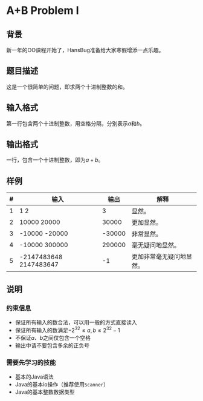 # A+B Problem I

## 背景

新一年的OO课程开始了，HansBug准备给大家寒假增添一点乐趣。

## 题目描述

这是一个很简单的问题，即求两个十进制整数的和。 

## 输入格式

第一行包含两个十进制整数，用空格分隔，分别表示$a$和$b$。

## 输出格式

一行，包含一个十进制整数，即为$a+b$。

## 样例

|  #   | 输入                   | 输出   | 解释                     |
| :--: | ---------------------- | ------ | ------------------------ |
|  1   | 1 2                    | 3      | 显然。                   |
|  2   | 10000 20000            | 30000  | 更加显然。               |
|  3   | -10000 -20000          | -30000 | 非常显然。               |
|  4   | -10000 300000          | 290000 | 毫无疑问地显然。         |
|  5   | -2147483648 2147483647 | -1     | 更加非常毫无疑问地显然。 |

## 说明

### 约束信息

* 保证所有输入的数合法，可以用一般的方式直接读入
* 保证所有输入的数满足$-2^{32} \leq a, b \leq 2^{32}-1$
* 不保证$a$、$b$之间仅包含一个空格
* 输出中请不要包含多余的正负号

### 需要先学习的技能

* 基本的Java语法
* Java的基本io操作（推荐使用`Scanner`）
* Java的基本整数数据类型





